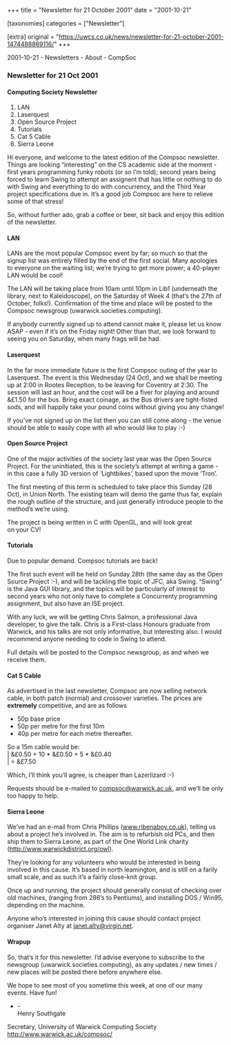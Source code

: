 +++
title = "Newsletter for 21 October 2001"
date = "2001-10-21"

[taxonomies]
categories = ["Newsletter"]

[extra]
original = "https://uwcs.co.uk/news/newsletter-for-21-october-2001-1474488869116/"
+++

2001-10-21 - Newsletters - About - CompSoc

### Newsletter for 21 Oct 2001

#### Computing Society Newsletter

1.  LAN
2.  Laserquest
3.  Open Source Project
4.  Tutorials
5.  Cat 5 Cable
6.  Sierra Leone

Hi everyone, and welcome to the latest edition of the Compsoc newsletter. Things are looking “interesting” on the CS academic side at the moment - first years programming funky robots (or so I’m told); second years being forced to learn Swing to attempt an assignent that has little or nothing to do with Swing and everything to do with concurrency, and the Third Year project specifications due in. It’s a good job Compsoc are here to relieve some of that stress\!

So, without further ado, grab a coffee or beer, sit back and enjoy this edition of the newsletter.

#### LAN

LANs are the most popular Compsoc event by far; so much so that the signup list was entirely filled by the end of the first social. Many apologies to everyone on the waiting list; we’re trying to get more power; a 40-player LAN would be cool\!

The LAN will be taking place from 10am until 10pm in Lib1 (underneath the library, next to Kaleidoscope), on the Saturday of Week 4 (that’s the 27th of October, folks\!). Confirmation of the time and place will be posted to the Compsoc newsgroup (uwarwick.societies.computing).

If anybody currently signed up to attend cannot make it, please let us know ASAP - even if it’s on the Friday night\! Other than that, we look forward to seeing you on Saturday, when many frags will be had.

#### Laserquest

In the far more immediate future is the first Compsoc outing of the year to Laserquest. The event is this Wednesday (24 Oct), and we shall be meeting up at 2:00 in Rootes Reception, to be leaving for Coventry at 2:30. The session will last an hour, and the cost will be a fiver for playing and around &£1.50 for the bus. Bring exact coinage, as the Bus drivers are tight-fisted sods, and will happily take your pound coins without giving you any change\!

If you’ve not signed up on the list then you can still come along - the venue should be able to easily cope with all who would like to play :-)

#### Open Source Project

One of the major activities of the society last year was the Open Source Project. For the uninitiated, this is the society’s attempt at writing a game - in this case a fully 3D version of ‘Lightbikes’, based upon the movie ‘Tron’.

The first meeting of this term is scheduled to take place this Sunday (28 Oct), in Union North. The existing team will demo the game thus far, explain the rough outline of the structure, and just generally introduce people to the method’s we’re using.

The project is being written in C<span class="underline"></span> with OpenGL, and will look great  
on your CV\!

#### Tutorials

Due to popular demand. Compsoc tutorials are back\!

The first such event will be held on Sunday 28th (the same day as the Open Source Project :-), and will be tackling the topic of JFC, aka Swing. “Swing” is the Java GUI library, and the topics will be particularly of interest to second years who not only have to complete a Concurrenty programming assignment, but also have an ISE project.

With any luck, we will be getting Chris Salmon, a professional Java developer, to give the talk. Chris is a First-class Honours graduate from Warwick, and his talks are not only informative, but interesting also. I would recommend anyone needing to code in Swing to attend.

Full details will be posted to the Compsoc newsgroup, as and when we receive them.

#### Cat 5 Cable

As advertised in the last newsletter, Compsoc are now selling network cable, in both patch (normal) and crossover varieties. The prices are **extremely** competitive, and are as follows

  - 50p base price
  - 50p per metre for the first 10m
  - 40p per metre for each metre thereafter.

So a 15m cable would be:  
| &£0.50 + 10 \* &£0.50 + 5 \* &£0.40  
| = &£7.50

Which, I’ll think you’ll agree, is cheaper than Lazerlizard :-)

Requests should be e-mailed to compsoc@warwick.ac.uk, and we’ll be only too happy to help.

#### Sierra Leone

We’ve had an e-mail from Chris Phillips (www.ribenaboy.co.uk), telling us about a project he’s involved in. The aim is to refurbish old PCs, and then ship them to Sierra Leone, as part of the One World Link charity (http://www.warwickdistrict.org/owl).

They’re looking for any volunteers who would be interested in being involved in this cause. It’s based in north leamington, and is still on a farily small scale, and as such it’s a fairly close-knit group.

Once up and running, the project should generally consist of checking over old machines, (ranging from 286’s to Pentiums), and installing DOS / Win95, depending on the machine.

Anyone who’s interested in joining this cause should contact project organiser Janet Alty at janet.alty@virgin.net.

#### Wrapup

So, that’s it for this newsletter. I’d advise everyone to subscribe to the newsgroup (uwarwick.societies.computing), as any updates / new times / new places will be posted there before anywhere else.

We hope to see most of you sometime this week, at one of our many events. Have fun\!

  - \-  
    Henry Southgate

Secretary, University of Warwick Computing Society  
http://www.warwick.ac.uk/compsoc/

